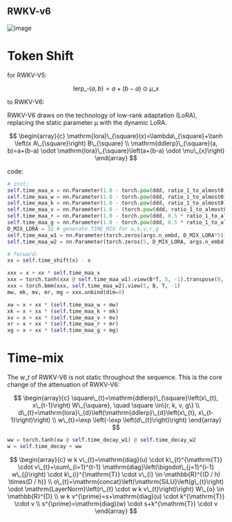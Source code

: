 ## RWKV-v6
![image](https://rwkv.cn/_next/image?url=%2F_next%2Fstatic%2Fmedia%2Frwkv-6-architecture.bb29d2b3.png&w=1200&q=75)
# Token Shift
for RWKV-V5:

$$\mathrm{lerp}\_{\square}(a, b)=a+(b-a) \odot \mu\_{x}$$

to RWKV-V6: 

RWKV-V6 draws on the technology of low-rank adaptation (LoRA), replacing the static parameter μ with the dynamic LoRA.

$$
\begin{array}{c}
\mathrm{lora}\_{\square}(x)=\lambda\_{\square}+\tanh \left(x A\_{\square}\right) B\_{\square} \\
\mathrm{ddlerp}\_{\square}(a, b)=a+(b-a) \odot \mathrm{lora}\_{\square}\left(a+(b-a) \odot \mu\_{x}\right)
\end{array}
$$

code:
```python
# init:
self.time_maa_x = nn.Parameter(1.0 - torch.pow(ddd, ratio_1_to_almost0))
self.time_maa_w = nn.Parameter(1.0 - torch.pow(ddd, ratio_1_to_almost0))
self.time_maa_k = nn.Parameter(1.0 - torch.pow(ddd, ratio_1_to_almost0))
self.time_maa_v = nn.Parameter(1.0 - (torch.pow(ddd, ratio_1_to_almost0) + 0.3 * ratio_0_to_1))
self.time_maa_r = nn.Parameter(1.0 - torch.pow(ddd, 0.5 * ratio_1_to_almost0))
self.time_maa_g = nn.Parameter(1.0 - torch.pow(ddd, 0.5 * ratio_1_to_almost0))
D_MIX_LORA = 32 # generate TIME_MIX for w,k,v,r,g
self.time_maa_w1 = nn.Parameter(torch.zeros(args.n_embd, D_MIX_LORA*5))
self.time_maa_w2 = nn.Parameter(torch.zeros(5, D_MIX_LORA, args.n_embd).uniform_(-0.01, 0.01))

# forward:
xx = self.time_shift(x) - x

xxx = x + xx * self.time_maa_x
xxx = torch.tanh(xxx @ self.time_maa_w1).view(B*T, 5, -1).transpose(0, 1)
xxx = torch.bmm(xxx, self.time_maa_w2).view(5, B, T, -1)
mw, mk, mv, mr, mg = xxx.unbind(dim=0)

xw = x + xx * (self.time_maa_w + mw)
xk = x + xx * (self.time_maa_k + mk)
xv = x + xx * (self.time_maa_v + mv)
xr = x + xx * (self.time_maa_r + mr)
xg = x + xx * (self.time_maa_g + mg)
```

# Time-mix

The $w\_{t}$ of RWKV-V6 is not static throughout the sequence. This is the core change of the attenuation of RWKV-V6:

$$
\begin{array}{c}
\square\_{t}=\mathrm{ddlerp}\_{\square}\left(x\_{t}, x\_{t-1}\right) W\_{\square}, \quad \square \in\{r, k, v, g\} \\
d\_{t}=\mathrm{lora}\_{d}\left(\mathrm{ddlerp}\_{d}\left(x\_{t}, x\_{t-1}\right)\right) \\
w\_{t}=\exp \left(-\exp \left(d\_{t}\right)\right)
\end{array}
$$

```python
ww = torch.tanh(xw @ self.time_decay_w1) @ self.time_decay_w2
w = self.time_decay + ww
```

$$
\begin{array}{c}
w k v\_{t}=\mathrm{diag}(u) \cdot k\_{t}^{\mathrm{T}} \cdot v\_{t}+\sum\_{i=1}^{t-1} \mathrm{diag}\left(\bigodot\_{j=1}^{i-1} w\_{j}\right) \cdot k\_{i}^{\mathrm{T}} \cdot v\_{i} \in \mathbb{R}^{(D / h) \times(D / h)} \\
o\_{t}=\mathrm{concat}\left(\mathrm{SiLU}\left(g\_{t}\right) \odot \mathrm{LayerNorm}\left(r\_{t} \cdot w k v\_{t}\right)\right) W\_{o} \in \mathbb{R}^{D} \\
w k v^{\prime}=s+\mathrm{diag}(u) \cdot k^{\mathrm{T}} \cdot v \\
s^{\prime}=\mathrm{diag}(w) \cdot s+k^{\mathrm{T}} \cdot v
\end{array}
$$


